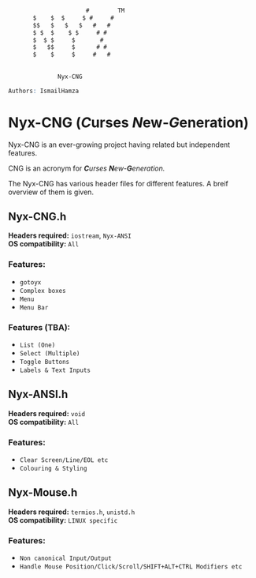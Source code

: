 ```abc
                      #        TM
       $    $  $     $ #     #
       $$   $   $   $   #   #
       $ $  $    $ $     # #
       $  $ $     $       #
       $   $$     $      # #
       $    $     $     #   #
  
  
              Nyx-CNG

Authors: IsmailHamza
```
# Nyx-CNG (*C*urses *N*ew-*G*eneration)
Nyx-CNG is an ever-growing project having related but independent features.

CNG is an acronym for _**C**urses **N**ew-**G**eneration._

The Nyx-CNG has various header files for different features. A breif overview of them is given.

## Nyx-CNG.h
**Headers required:** `iostream`, `Nyx-ANSI`  
**OS compatibility:** `All`  
### Features:
- `gotoyx`
- `Complex boxes`
- `Menu`
- `Menu Bar`

### Features (TBA):
- `List (One)`
- `Select (Multiple)`
- `Toggle Buttons`
- `Labels & Text Inputs`

## Nyx-ANSI.h
**Headers required:** `void`  
**OS compatibility:** `All`  
### Features:
- `Clear Screen/Line/EOL etc`
- `Colouring & Styling`


## Nyx-Mouse.h
**Headers required:** `termios.h`, `unistd.h`  
**OS compatibility:** `LINUX specific`  
### Features:
- `Non canonical Input/Output`
- `Handle Mouse Position/Click/Scroll/SHIFT+ALT+CTRL Modifiers etc`